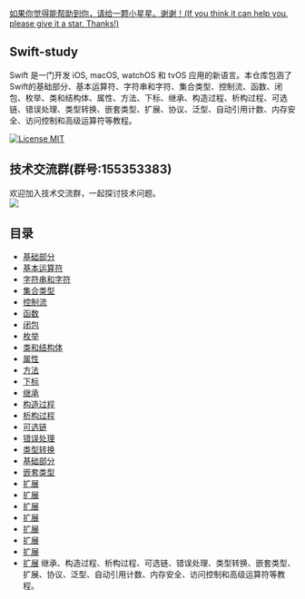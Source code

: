 [如果你觉得能帮助到你，请给一颗小星星。谢谢！(If you think it can help you, please give it a star. Thanks!)](https://github.com/dgynfi/Swift-study)

## Swift-study

Swift 是一门开发 iOS, macOS, watchOS 和 tvOS 应用的新语言。本仓库包涵了Swift的基础部分、基本运算符、字符串和字符、集合类型、控制流、函数、闭包、枚举、类和结构体、属性、方法、下标、继承、构造过程、析构过程、可选链、错误处理、类型转换、嵌套类型、扩展、协议、泛型、自动引用计数、内存安全、访问控制和高级运算符等教程。

[![License MIT](https://img.shields.io/badge/license-MIT-green.svg?style=flat)](LICENSE)&nbsp;

## 技术交流群(群号:155353383)

欢迎加入技术交流群，一起探讨技术问题。<br />
![](https://github.com/dgynfi/Swift-study/raw/master/images/qq155353383.jpg)


## 目录

- [基础部分](基础部分)
- [基本运算符](基本运算符)
- [字符串和字符]()
- [集合类型]()
- [控制流]()
- [函数]()
- [闭包]()
- [枚举]()
- [类和结构体]()
- [属性]()
- [方法]()
- [下标]()
- [继承]()
- [构造过程]()
- [析构过程]()
- [可选链]()
- [错误处理]()
- [类型转换]()
- [基础部分]()
- [嵌套类型]()
- [扩展]()
- [扩展]()
- [扩展]()
- [扩展]()
- [扩展]()
- [扩展]()
- [扩展]()
- [扩展]()
继承、构造过程、析构过程、可选链、错误处理、类型转换、嵌套类型、扩展、协议、泛型、自动引用计数、内存安全、访问控制和高级运算符等教程。
